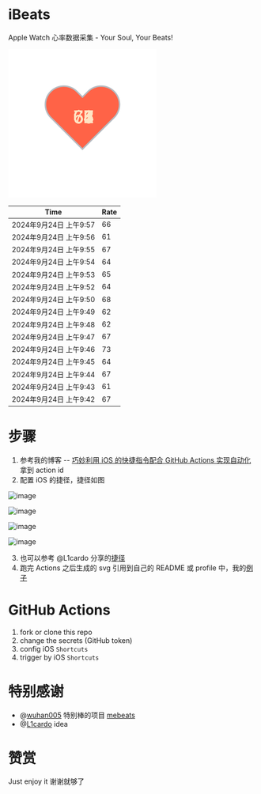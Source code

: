 # iBeats
Apple Watch 心率数据采集 - Your Soul, Your Beats!

![](./files/heart.svg)

<!--START_SECTION:my_heart_rate-->
| Time | Rate | 
 | ---- | ---- | 
| 2024年9月24日 上午9:57 | 66 |
| 2024年9月24日 上午9:56 | 61 |
| 2024年9月24日 上午9:55 | 67 |
| 2024年9月24日 上午9:54 | 64 |
| 2024年9月24日 上午9:53 | 65 |
| 2024年9月24日 上午9:52 | 64 |
| 2024年9月24日 上午9:50 | 68 |
| 2024年9月24日 上午9:49 | 62 |
| 2024年9月24日 上午9:48 | 62 |
| 2024年9月24日 上午9:47 | 67 |
| 2024年9月24日 上午9:46 | 73 |
| 2024年9月24日 上午9:45 | 64 |
| 2024年9月24日 上午9:44 | 67 |
| 2024年9月24日 上午9:43 | 61 |
| 2024年9月24日 上午9:42 | 67 |

<!--END_SECTION:my_heart_rate-->

# 步骤
1. 参考我的博客 -- [巧妙利用 iOS 的快捷指令配合 GitHub Actions 实现自动化](https://github.com/yihong0618/gitblog/issues/198) 拿到 action id
2. 配置 iOS 的捷径，捷径如图

![image](https://user-images.githubusercontent.com/15976103/122154218-0db0b480-ce97-11eb-93bb-5aec07c558dc.png)

![image](https://user-images.githubusercontent.com/15976103/122154236-186b4980-ce97-11eb-8e4b-70551a0391ae.png)

![image](https://user-images.githubusercontent.com/15976103/122154268-2d47dd00-ce97-11eb-902e-3acf292265a9.png)

![image](https://user-images.githubusercontent.com/15976103/122174055-fa144680-ceb4-11eb-9be2-3eb83cd516f7.png)

3. 也可以参考 @L1cardo 分享的[捷径](https://www.icloud.com/shortcuts/6ab6047b459c41ad822ad6b94b1c03d4)
4. 跑完 Actions 之后生成的 svg 引用到自己的 README 或 profile 中，我的[例子](https://github.com/yihong0618) 

# GitHub Actions

1. fork or clone this repo
2. change the secrets (GitHub token)
3. config iOS `Shortcuts` 
4. trigger by iOS `Shortcuts`

# 特别感谢
- @[wuhan005](https://github.com/wuhan005) 特别棒的项目 [mebeats](https://github.com/wuhan005/mebeats)
- @[L1cardo](https://github.com/L1cardo) idea

# 赞赏
Just enjoy it
谢谢就够了
